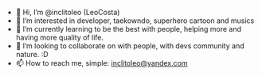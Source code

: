 - 👋 Hi, I’m @inclitoleo (LeoCosta)
- 👀 I’m interested in developer, taekowndo, superhero cartoon and musics
- 🌱 I’m currently learning to be the best with people, helping more and having more quality of life.
- 💞️ I’m looking to collaborate on with people, with devs community and nature. :D
- 📫 How to reach me, simple: inclitoleo@yandex.com

<!---
inclitoleo/inclitoleo is a ✨ special ✨ repository because its `README.md` (this file) appears on your GitHub profile.
You can click the Preview link to take a look at your changes.
--->
